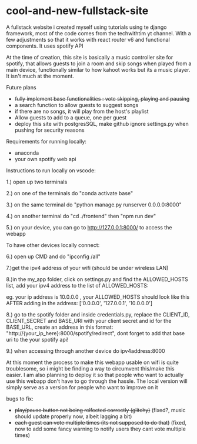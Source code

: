 # cool-and-new-fullstack-site
 A fullstack website i created myself using tutorials using te django framework, most of the code comes from the techwithtim yt channel. With a few adjustments so that it works with react router v6 and functional components.
 It uses spotify API

 At the time of creation, this site is basically a music controller site for spotify, that allows guests to join a room and skip songs when played from a main device, functionally similar to how kahoot works but its a music player. It isn't much at the moment.

Future plans
- ~~fully implement base functionalities : vote skipping, playing and pausing~~
- a search function to allow guests to suggest songs
- if there are no songs, it will play from the host's playlist
- Allow guests to add to a queue, one per guest
- deploy this site with postgresSQL, make github ignore settings.py when pushing for security reasons

 Requirements for running locally:
 - anaconda
 - your own spotify web api

 Instructions to run locally on vscode:
 
 1.) open up two terminals
 
 2.) on one of the terminals do "conda activate base"
 
 3.) on the same terminal do "python manage.py runserver 0.0.0.0:8000"

 4.) on another terminal do "cd ./frontend" then "npm run dev"
 
 5.) on your device, you can go to http://127.0.0.1:8000/ to access the webapp

 To have other devices locally connect:
 
 6.) open up CMD and do "ipconfig /all"
 
 7.)get the ipv4 address of your wifi (should be under wireless LAN)

 8.)in the my_app folder, click on settings.py and find the ALLOWED_HOSTS list, add your ipv4 address to the list of ALLOWED_HOSTS:

 eg. your ip address is 10.0.0.0 , your ALLOWED_HOSTS should look like this AFTER adding in the address: ['0.0.0.0', '127.0.0.1', '10.0.0.0']

 8.) go to the spotify folder and inside credentials.py, replace the CLIENT_ID, CLIENT_SECRET and BASE_URI with your client secret and id
 for the BASE_URL, create an address in this format: "http://{your_ip_here}:8000/spotify/redirect", dont forget to add that base uri to the your spotify api!
 
 9.) when accessing through another device do ipv4address:8000

 At this moment the process to make this webapp usable on wifi is quite troublesome, so i might be finding a way to circumvent this/make this easier. 
I am also planning to deploy it so that people who want to actually use this webapp don't have to go through the hassle. The local version will simply serve as a version for
people who want to improve on it 

bugs to fix: 
- ~~play/pause button not being relfected correctly (glitchy)~~ (fixed?, music should update properly now, albeit lagging a bit)
- ~~each guest can vote multiple times (its not supposed to do that)~~ (fixed, now to add some fancy warning to notify users they cant vote multiple times)
 
